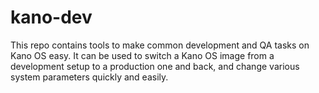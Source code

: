 # kano-dev

This repo contains tools to make common development and QA tasks on Kano OS easy. It can
be used to switch a Kano OS image from a development setup to a production one and back,
and change various system parameters quickly and easily.
